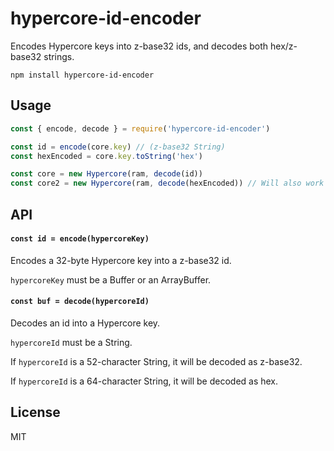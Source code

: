 # hypercore-id-encoder

Encodes Hypercore keys into z-base32 ids, and decodes both hex/z-base32 strings.

```
npm install hypercore-id-encoder
```

## Usage

```js
const { encode, decode } = require('hypercore-id-encoder')

const id = encode(core.key) // (z-base32 String)
const hexEncoded = core.key.toString('hex')

const core = new Hypercore(ram, decode(id)) 
const core2 = new Hypercore(ram, decode(hexEncoded)) // Will also work with hex
```

## API

#### `const id = encode(hypercoreKey)`

Encodes a 32-byte Hypercore key into a z-base32 id.

`hypercoreKey` must be a Buffer or an ArrayBuffer.

#### `const buf = decode(hypercoreId)`

Decodes an id into a Hypercore key.

`hypercoreId` must be a String.

If `hypercoreId` is a 52-character String, it will be decoded as z-base32.

If `hypercoreId` is a 64-character String, it will be decoded as hex.

## License

MIT



